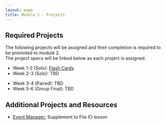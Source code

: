 ```yaml
---
layout: page
title: Module 1 - Projects
---
```


## Required Projects
The following projects will be assigned and their completion is required to be promoted to module 2.  
The project specs will be linked below as each project is assigned.


<!-- Week 1 (Ungraded): [Credit Check](./credit_check.markdown)-->
<!-- Alternate between Flash Cards and War or Peace for repeaters -->
<!-- Week 1-2 (Solo): [War or Peace](./war_or_peace/)-->
- Week 1-2 (Solo):  [Flash Cards](./flashcards/)
- Week 2-3 (Solo): TBD <!--[DMV](./dmv/)-->
<!-- Option to add more advanced option with Connect Four as other pair project -->
<!-- - Week 3-4 (Paired): [Battleship](./battleship/) or [Connect Four)(./connect_four) -->
- Week 3-4 (Paired): TBD <!-- [Battleship](./battleship/)-->
- Week 5-6 (Group Final): TBD <!--[Futbol](./futbol_pd/) -->

## Additional Projects and Resources

- [Event Manager:]() Supplement to File IO lesson